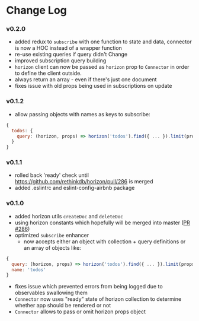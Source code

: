 # Change Log

### v0.2.0
- added redux to ```subscribe``` with one function to state and data, connector is now a HOC instead of a wrapper function
- re-use existing queries if query didn't Change
- improved subscription query building
- ```horizon``` client can now be passed as ```horizon``` prop to ```Connector``` in order to define the client outside.
- always return an array - even if there's just one document
- fixes issue with old props being used in subscriptions on update

### v0.1.2
- allow passing objects with names as keys to subscribe:
```JavaScript
{
  todos: {
    query: (horizon, props) => horizon('todos').find({ ... }).limit(props.limit)
  }
}
```

### v0.1.1
- rolled back 'ready' check until https://github.com/rethinkdb/horizon/pull/286 is merged
- added .eslintrc and eslint-config-airbnb package

### v0.1.0
- added horizon utils ```createDoc``` and ```deleteDoc```
- using horizon constants which hopefully will be merged into master ([PR #286](https://github.com/rethinkdb/horizon/pull/286))
- optimized ```subscribe``` enhancer
  - now accepts either an object with collection + query definitions or an array of objects like:

```JavaScript
{
  query: (horizon, props) => horizon('todos').find({ ... }).limit(props.limit),
  name: 'todos'
}
```
- fixes issue which prevented errors from being logged due to observables swallowing them
- ```Connector``` now uses "ready" state of horizon collection to determine whether app should be rendered or not
- ```Connector``` allows to pass or omit horizon props object
